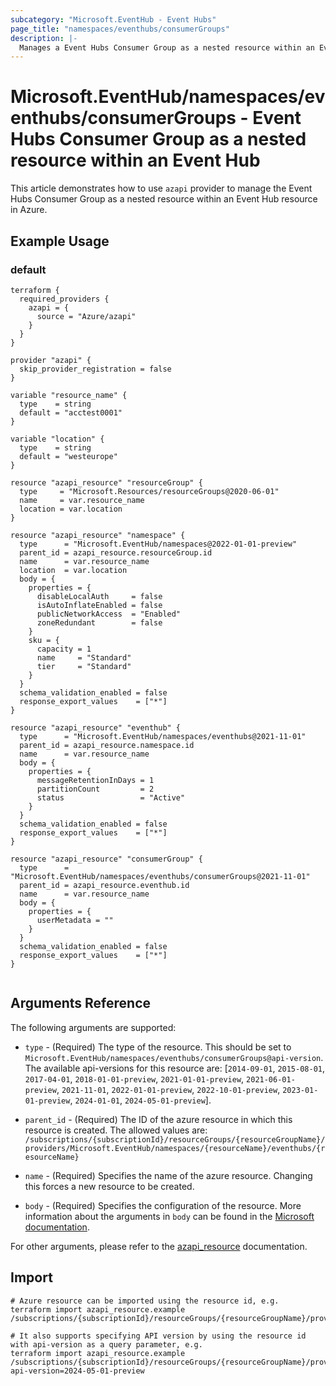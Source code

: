 ```yaml
---
subcategory: "Microsoft.EventHub - Event Hubs"
page_title: "namespaces/eventhubs/consumerGroups"
description: |-
  Manages a Event Hubs Consumer Group as a nested resource within an Event Hub.
---
```


# Microsoft.EventHub/namespaces/eventhubs/consumerGroups - Event Hubs Consumer Group as a nested resource within an Event Hub

This article demonstrates how to use `azapi` provider to manage the Event Hubs Consumer Group as a nested resource within an Event Hub resource in Azure.

## Example Usage

### default

```hcl
terraform {
  required_providers {
    azapi = {
      source = "Azure/azapi"
    }
  }
}

provider "azapi" {
  skip_provider_registration = false
}

variable "resource_name" {
  type    = string
  default = "acctest0001"
}

variable "location" {
  type    = string
  default = "westeurope"
}

resource "azapi_resource" "resourceGroup" {
  type     = "Microsoft.Resources/resourceGroups@2020-06-01"
  name     = var.resource_name
  location = var.location
}

resource "azapi_resource" "namespace" {
  type      = "Microsoft.EventHub/namespaces@2022-01-01-preview"
  parent_id = azapi_resource.resourceGroup.id
  name      = var.resource_name
  location  = var.location
  body = {
    properties = {
      disableLocalAuth     = false
      isAutoInflateEnabled = false
      publicNetworkAccess  = "Enabled"
      zoneRedundant        = false
    }
    sku = {
      capacity = 1
      name     = "Standard"
      tier     = "Standard"
    }
  }
  schema_validation_enabled = false
  response_export_values    = ["*"]
}

resource "azapi_resource" "eventhub" {
  type      = "Microsoft.EventHub/namespaces/eventhubs@2021-11-01"
  parent_id = azapi_resource.namespace.id
  name      = var.resource_name
  body = {
    properties = {
      messageRetentionInDays = 1
      partitionCount         = 2
      status                 = "Active"
    }
  }
  schema_validation_enabled = false
  response_export_values    = ["*"]
}

resource "azapi_resource" "consumerGroup" {
  type      = "Microsoft.EventHub/namespaces/eventhubs/consumerGroups@2021-11-01"
  parent_id = azapi_resource.eventhub.id
  name      = var.resource_name
  body = {
    properties = {
      userMetadata = ""
    }
  }
  schema_validation_enabled = false
  response_export_values    = ["*"]
}


```



## Arguments Reference

The following arguments are supported:

* `type` - (Required) The type of the resource. This should be set to `Microsoft.EventHub/namespaces/eventhubs/consumerGroups@api-version`. The available api-versions for this resource are: [`2014-09-01`, `2015-08-01`, `2017-04-01`, `2018-01-01-preview`, `2021-01-01-preview`, `2021-06-01-preview`, `2021-11-01`, `2022-01-01-preview`, `2022-10-01-preview`, `2023-01-01-preview`, `2024-01-01`, `2024-05-01-preview`].

* `parent_id` - (Required) The ID of the azure resource in which this resource is created. The allowed values are:  
  `/subscriptions/{subscriptionId}/resourceGroups/{resourceGroupName}/providers/Microsoft.EventHub/namespaces/{resourceName}/eventhubs/{resourceName}`

* `name` - (Required) Specifies the name of the azure resource. Changing this forces a new resource to be created.

* `body` - (Required) Specifies the configuration of the resource. More information about the arguments in `body` can be found in the [Microsoft documentation](https://learn.microsoft.com/en-us/azure/templates/Microsoft.EventHub/namespaces/eventhubs/consumerGroups?pivots=deployment-language-terraform).

For other arguments, please refer to the [azapi_resource](https://registry.terraform.io/providers/Azure/azapi/latest/docs/resources/resource) documentation.

## Import

 ```shell
 # Azure resource can be imported using the resource id, e.g.
 terraform import azapi_resource.example /subscriptions/{subscriptionId}/resourceGroups/{resourceGroupName}/providers/Microsoft.EventHub/namespaces/{resourceName}/eventhubs/{resourceName}/consumerGroups/{resourceName}
 
 # It also supports specifying API version by using the resource id with api-version as a query parameter, e.g.
 terraform import azapi_resource.example /subscriptions/{subscriptionId}/resourceGroups/{resourceGroupName}/providers/Microsoft.EventHub/namespaces/{resourceName}/eventhubs/{resourceName}/consumerGroups/{resourceName}?api-version=2024-05-01-preview
 ```
